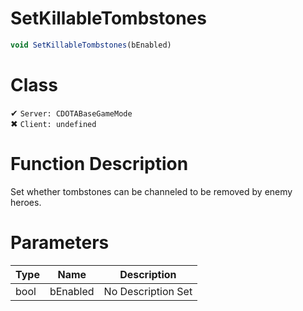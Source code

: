 # SetKillableTombstones
```js
void SetKillableTombstones(bEnabled)
```
# Class
✔ `Server: CDOTABaseGameMode`  
✖ `Client: undefined`  

# Function Description
Set whether tombstones can be channeled to be removed by enemy heroes.
# Parameters
Type|Name|Description
--|--|--
bool|bEnabled|No Description Set
